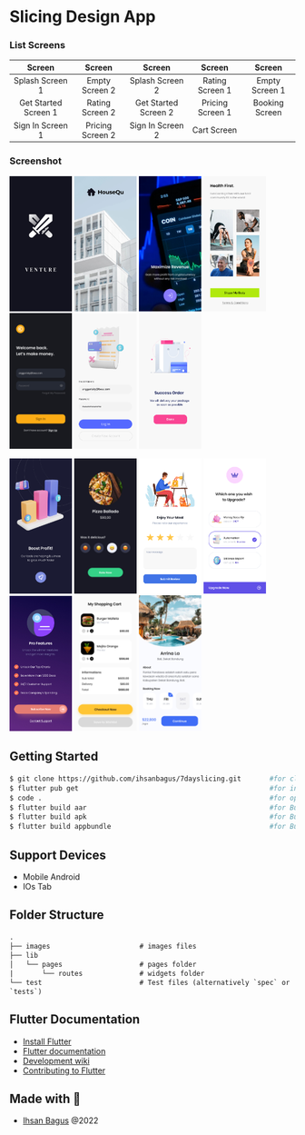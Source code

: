 # Slicing Design App

### List Screens

|        Screen        |      Screen      |        Screen        |      Screen      |     Screen     |
| :------------------: | :--------------: | :------------------: | :--------------: | :------------: |
|   Splash Screen 1    |  Empty Screen 2  |   Splash Screen 2    | Rating Screen 1  | Empty Screen 1 |
| Get Started Screen 1 | Rating Screen 2  | Get Started Screen 2 | Pricing Screen 1 | Booking Screen |
|   Sign In Screen 1   | Pricing Screen 2 |   Sign In Screen 2   |   Cart Screen    |

### Screenshot

<p float="left">
    <img src="https://github.com/ihsanbagus/7dayslicing/blob/main/ss/1splash.jpg" alt="Splash Screen 1" width="110">
    <img src="https://github.com/ihsanbagus/7dayslicing/blob/main/ss/2splash.jpg" alt="Splash Screen 2" width="110">
    <img src="https://github.com/ihsanbagus/7dayslicing/blob/main/ss/3getstarted.jpg" alt="Get Started Screen 1" width="110">
    <img src="https://github.com/ihsanbagus/7dayslicing/blob/main/ss/4getstarted.jpg" alt="Get Started Screen 2" width="110">
    <img src="https://github.com/ihsanbagus/7dayslicing/blob/main/ss/5signin.jpg" alt="Sign In Screen 1" width="110">
    <img src="https://github.com/ihsanbagus/7dayslicing/blob/main/ss/6signin.jpg" alt="Sign In Screen 2" width="110">
    <img src="https://github.com/ihsanbagus/7dayslicing/blob/main/ss/7empty.jpg" alt="Empty Screen 1" width="110">
</p>
<p float="left">
    <img src="https://github.com/ihsanbagus/7dayslicing/blob/main/ss/8empty.jpg" alt="Empty Screen 2" width="110">
    <img src="https://github.com/ihsanbagus/7dayslicing/blob/main/ss/9rating.jpg" alt="Rating Screen 1" width="110">
    <img src="https://github.com/ihsanbagus/7dayslicing/blob/main/ss/10rating.jpg" alt="Rating Screen 2" width="110">
    <img src="https://github.com/ihsanbagus/7dayslicing/blob/main/ss/11pricing.jpg" alt="Pricing Screen 1" width="110">
    <img src="https://github.com/ihsanbagus/7dayslicing/blob/main/ss/12pricing.jpg" alt="Pricing Screen 2" width="110">
    <img src="https://github.com/ihsanbagus/7dayslicing/blob/main/ss/13cart.jpg" alt="Cart Screen" width="110">
    <img src="https://github.com/ihsanbagus/7dayslicing/blob/main/ss/14booking.jpg" alt="Booking Screen" width="110">
</p>

## Getting Started

```bash
$ git clone https://github.com/ihsanbagus/7dayslicing.git       #for clone project to local
$ flutter pub get                                               #for install dependency
$ code .                                                        #for open project with VSCode
$ flutter build aar                                             #for Build a repository containing an AAR and a POM file.
$ flutter build apk                                             #for Build an Android APK file from your app.
$ flutter build appbundle                                       #for Build an Android App Bundle file from your app.
```

## Support Devices

- Mobile Android
- IOs Tab

## Folder Structure

    .
    ├── images                      # images files
    ├── lib
    │   └── pages                   # pages folder
    |       └── routes              # widgets folder
    └── test                        # Test files (alternatively `spec` or `tests`)

## Flutter Documentation

- [Install Flutter](https://flutter.dev/get-started/)
- [Flutter documentation](https://flutter.dev/docs)
- [Development wiki](https://github.com/flutter/flutter/wiki)
- [Contributing to Flutter](https://github.com/flutter/flutter/blob/master/CONTRIBUTING.md)

## Made with 💖

- [Ihsan Bagus](https://www.ihsanbagus.com/) @2022
